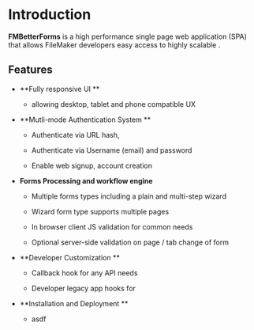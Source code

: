 # Introduction

**FMBetterForms** is a high performance single page web application \(SPA\) that allows FileMaker developers easy access to highly scalable .

## Features

* **Fully responsive UI **

  * allowing desktop, tablet and phone compatible UX

* **Mutli-mode Authentication System **

  * Authenticate via URL hash,

  * Authenticate via Username \(email\) and password

  * Enable web signup, account creation

* **Forms Processing and workflow engine**

  * Multiple forms types including a plain and multi-step wizard

  * Wizard form type supports multiple pages

  * In browser client JS validation for common needs

  * Optional server-side validation on page / tab change of form

* **Developer Customization **

  * Callback hook for any API needs

  * Developer legacy app hooks for 

* **Installation and Deployment **

  * asdf




